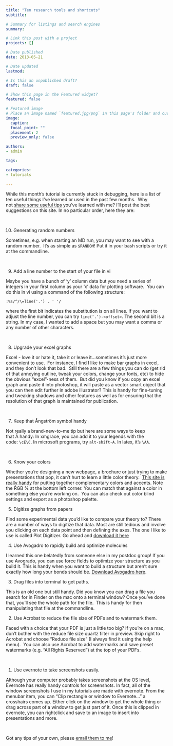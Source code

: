 ```yaml
---
title: "Ten research tools and shortcuts"
subtitle: 

# Summary for listings and search engines
summary: 

# Link this post with a project
projects: []

# Date published
date: 2013-05-21

# Date updated
lastmod: 

# Is this an unpublished draft?
draft: false

# Show this page in the Featured widget?
featured: false

# Featured image
# Place an image named `featured.jpg/png` in this page's folder and customize its options here.
image:
  caption: 
  focal_point: ""
  placement: 2
  preview_only: false

authors:
- admin

tags:

categories:
- tutorials

---
```

While this month’s tutorial is currently stuck in debugging, here is a list of ten useful things I’ve learned or used in the past few months.  Why not [share some useful tips](mailto:hjkulik@mit.edu?subject=My%20top%20tip "mailto:hjkulik@mit.edu?subject=My top tip") you’ve learned with me? I’ll post the best suggestions on this site. In no particular order, here they are:


 


10. Generating random numbers

Sometimes, e.g. when starting an MD run, you may want to see with a random number.  It’s as simple as `$RANDOM`! Put it in your bash scripts or try it at the commandline.


 


9. Add a line number to the start of your file in vi


Maybe you have a bunch of ‘y’ column data but you need a series of integers in your first column as your ‘x’ data for plotting software.  You can do this in vi using a command of the following structure:

```
:%s/^/\=line('.') . ' '/
```

where the first bit indicates the substitution is on all lines. If you want to adjust the line number, you can try `line(‘.’)-<offset>`. The second bit is a string. In my case, I wanted to add a space but you may want a comma or any number of other characters.


 


8. Upgrade your excel graphs

Excel - love it or hate it, take it or leave it...sometimes it’s just more convenient to use.  For instance, I find I like to make bar graphs in excel, and they don’t look that bad.  Still there are a few things you can do (get rid of that annoying outline, tweak your colors, change your fonts, etc) to hide the obvious “excel”-ness of them.  But did you know if you copy an excel graph and paste it into photoshop, it will paste as a vector smart object that you can then edit further in adobe illustrator? This is handy for fine-tuning and tweaking shadows and other features as well as for ensuring that the resolution of that graph is maintained for publication.


 


7. Keep that Ångström symbol handy


Not really a brand-new-to-me tip but here are some ways to keep that Å handy: In xmgrace, you can add it to your legends with the code: `\cE\C`. In microsoft programs, try `alt-shift-A`. In latex, it’s `\AA`.


 


6. Know your colors

Whether you’re designing a new webpage, a brochure or just trying to make presentations that pop, it can’t hurt to learn a little color theory.  [This site is really handy](http://colorschemedesigner.com/ "http://colorschemedesigner.com/") for putting together complementary colors and accents. Note the RGB % at the bottom left corner. You can match that against a color in something else you’re working on.  You can also check out color blind settings and export as a photoshop palette.


5. Digitize graphs from papers

Find some experimental data you’d like to compare your theory to? There are a number of ways to digitize that data. Most are still tedious and involve you clicking on each data point and then defining the axes. The one I like to use is called Plot Digitizer. Go ahead and [download it here](http://plotdigitizer.sourceforge.net/ "http://plotdigitizer.sourceforge.net/")


4. Use Avogadro to rapidly build and optimize molecules


I learned this one belatedly from someone else in my postdoc group! If you use Avogrado, you can use force fields to optimize your structure as you build it. This is handy when you want to build a structure but aren’t sure exactly how long your bonds should be. [Download Avogadro here](http://avogadro.openmolecules.net/wiki/Main_Page "http://avogadro.openmolecules.net/wiki/Main_Page").



3. Drag files into terminal to get paths.

This is an old one but still handy. Did you know you can drag a file you search for in Finder on the mac onto a terminal window? Once you’ve done that, you’ll see the whole path for the file.  This is handy for then manipulating that file at the commandline.


 
2. Use Acrobat to reduce the file size of PDFs and to watermark them.


Faced with a choice that your PDF is just a little too big? If you’re on a mac, don’t bother with the reduce file size quartz filter in preview. Skip right to Acrobat and choose “Reduce file size” (I always find it using the help menu).  You can also use Acrobat to add watermarks and save preset watermarks (e.g. “All Rights Reserved”) at the top of your PDFs.


 


1. Use evernote to take screenshots easily.


Although your computer probably takes screenshots at the OS level, Evernote has really handy controls for screenshots. In fact, all of the window screenshots I use in my tutorials are made with evernote. From the menubar item, you can “Clip rectangle or window to Evernote...” a crosshairs comes up. Either click on the window to get the whole thing or drag across part of a window to get just part of it. Once this is clipped in evernote, you can rightclick and save to an image to insert into presentations and more.  


 


Got any tips of your own, please [email them to me](mailto:hjkulik@mit.edu?subject=More%20tips%20and%20tricks%20suggestion "mailto:hjkulik@mit.edu?subject=More tips and tricks suggestion")!


